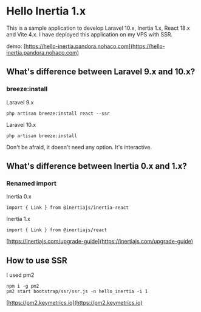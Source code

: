 # Hello Inertia 1.x

This is a sample application to develop Laravel 10.x, Inertia 1.x, React 18.x and Vite 4.x. I have deployed this application on my VPS with SSR.

demo: [https://hello-inertia.pandora.nohaco.com](https://hello-inertia.pandora.nohaco.com)

## What's difference between Laravel 9.x and 10.x?

### breeze:install

Laravel 9.x
```
php artisan breeze:install react --ssr
```

Laravel 10.x
```
php artisan breeze:install
```

Don't be afraid, it doesn't need any option. It's interactive.

## What's difference between Inertia 0.x and 1.x?

### Renamed import

Inertia 0.x
```
import { Link } from @inertiajs/inertia-react
```

Inertia 1.x
```
import { Link } from @inertiajs/react
```

[https://inertiajs.com/upgrade-guide](https://inertiajs.com/upgrade-guide)

## How to use SSR

I used pm2

```
npm i -g pm2
pm2 start bootstrap/ssr/ssr.js -n hello_inertia -i 1
```

[https://pm2.keymetrics.io](https://pm2.keymetrics.io)
